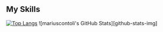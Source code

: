 ## My Skills
[![Top Langs](https://github-readme-stats.vercel.app/api/top-langs/?username=mariuscontoli)](https://github.com/anuraghazra/github-readme-stats)
![mariuscontoli's GitHub Stats][github-stats-img]
